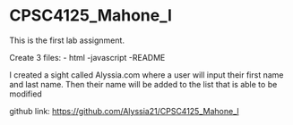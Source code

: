 # CPSC4125_Mahone_l

This is the first lab assignment. 

Create 3 files:
    - html
    -javascript
    -README

I created a sight called Alyssia.com where a user will input their first name and last name. Then their name will be added to the list that is able to be modified

github link:
https://github.com/Alyssia21/CPSC4125_Mahone_l 